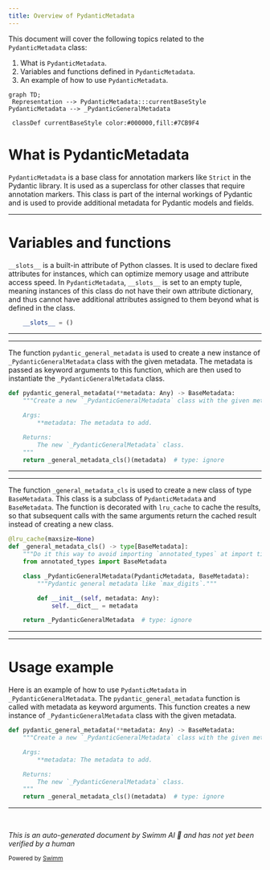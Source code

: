 ```yaml
---
title: Overview of PydanticMetadata
---
```

This document will cover the following topics related to the `PydanticMetadata` class:

1. What is `PydanticMetadata`.
2. Variables and functions defined in `PydanticMetadata`.
3. An example of how to use `PydanticMetadata`.

```mermaid
graph TD;
 Representation --> PydanticMetadata:::currentBaseStyle
PydanticMetadata --> _PydanticGeneralMetadata

 classDef currentBaseStyle color:#000000,fill:#7CB9F4
```

# What is PydanticMetadata

`PydanticMetadata` is a base class for annotation markers like `Strict` in the Pydantic library. It is used as a superclass for other classes that require annotation markers. This class is part of the internal workings of Pydantic and is used to provide additional metadata for Pydantic models and fields.

<SwmSnippet path="/pydantic/_internal/_fields.py" line="63">

---

# Variables and functions

`__slots__` is a built-in attribute of Python classes. It is used to declare fixed attributes for instances, which can optimize memory usage and attribute access speed. In `PydanticMetadata`, `__slots__` is set to an empty tuple, meaning instances of this class do not have their own attribute dictionary, and thus cannot have additional attributes assigned to them beyond what is defined in the class.

```python
    __slots__ = ()
```

---

</SwmSnippet>

<SwmSnippet path="/pydantic/_internal/_fields.py" line="66">

---

The function `pydantic_general_metadata` is used to create a new instance of `_PydanticGeneralMetadata` class with the given metadata. The metadata is passed as keyword arguments to this function, which are then used to instantiate the `_PydanticGeneralMetadata` class.

```python
def pydantic_general_metadata(**metadata: Any) -> BaseMetadata:
    """Create a new `_PydanticGeneralMetadata` class with the given metadata.

    Args:
        **metadata: The metadata to add.

    Returns:
        The new `_PydanticGeneralMetadata` class.
    """
    return _general_metadata_cls()(metadata)  # type: ignore
```

---

</SwmSnippet>

<SwmSnippet path="/pydantic/_internal/_fields.py" line="78">

---

The function `_general_metadata_cls` is used to create a new class of type `BaseMetadata`. This class is a subclass of `PydanticMetadata` and `BaseMetadata`. The function is decorated with `lru_cache` to cache the results, so that subsequent calls with the same arguments return the cached result instead of creating a new class.

```python
@lru_cache(maxsize=None)
def _general_metadata_cls() -> type[BaseMetadata]:
    """Do it this way to avoid importing `annotated_types` at import time."""
    from annotated_types import BaseMetadata

    class _PydanticGeneralMetadata(PydanticMetadata, BaseMetadata):
        """Pydantic general metadata like `max_digits`."""

        def __init__(self, metadata: Any):
            self.__dict__ = metadata

    return _PydanticGeneralMetadata  # type: ignore
```

---

</SwmSnippet>

<SwmSnippet path="/pydantic/_internal/_fields.py" line="66">

---

# Usage example

Here is an example of how to use `PydanticMetadata` in `_PydanticGeneralMetadata`. The `pydantic_general_metadata` function is called with metadata as keyword arguments. This function creates a new instance of `_PydanticGeneralMetadata` class with the given metadata.

```python
def pydantic_general_metadata(**metadata: Any) -> BaseMetadata:
    """Create a new `_PydanticGeneralMetadata` class with the given metadata.

    Args:
        **metadata: The metadata to add.

    Returns:
        The new `_PydanticGeneralMetadata` class.
    """
    return _general_metadata_cls()(metadata)  # type: ignore
```

---

</SwmSnippet>

&nbsp;

*This is an auto-generated document by Swimm AI 🌊 and has not yet been verified by a human*

<SwmMeta version="3.0.0" repo-id="Z2l0aHViJTNBJTNBREVNTy1weWRhbnRpYyUzQSUzQWdpbGFkbmF2b3Q=" repo-name="DEMO-pydantic" doc-type="class"><sup>Powered by [Swimm](/)</sup></SwmMeta>
